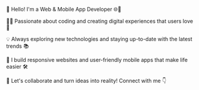 👋 Hello! I'm a Web & Mobile App Developer 🌐📱

🧑‍💻 Passionate about coding and creating digital experiences that users love 🚀

💡 Always exploring new technologies and staying up-to-date with the latest trends 📚

🔧 I build responsive websites and user-friendly mobile apps that make life easier 🛠️

🌟 Let's collaborate and turn ideas into reality! Connect with me 👇


